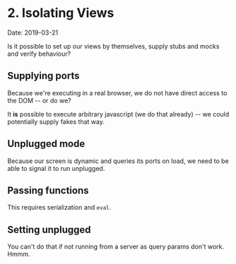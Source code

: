 # 2. Isolating Views

Date: 2019-03-21

Is it possible to set up our views by themselves, supply stubs and mocks and verify behaviour?

## Supplying ports

Because we're executing in a real browser, we do not have direct access to the DOM -- or do we?

It **is** possible to execute arbitrary javascript (we do that already) -- we could potentially supply fakes that way.

## Unplugged mode

Because our screen is dynamic and queries its ports on load, we need to be able to signal it to run unplugged.

## Passing functions

This requires serialization and `eval`.

## Setting unplugged

You can't do that if not running from a server as query params don't work. Hmmm.